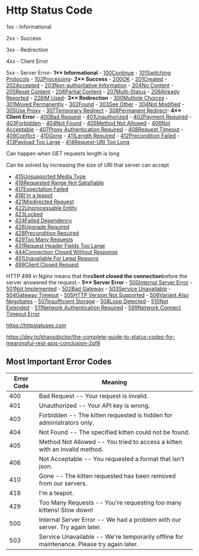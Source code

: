 # Http Status Code

1xx - Informational

2xx - Success

3xx - Redirection

4xx - Client Error

5xx - Server Error- **1×× Informational**
    - [100Continue](https://httpstatuses.com/100)
    - [101Switching Protocols](https://httpstatuses.com/101)
    - [102Processing](https://httpstatuses.com/102)- **2×× Success**
    - [200OK](https://httpstatuses.com/200)
    - [201Created](https://httpstatuses.com/201)
    - [202Accepted](https://httpstatuses.com/202)
    - [203Non-authoritative Information](https://httpstatuses.com/203)
    - [204No Content](https://httpstatuses.com/204)
    - [205Reset Content](https://httpstatuses.com/205)
    - [206Partial Content](https://httpstatuses.com/206)
    - [207Multi-Status](https://httpstatuses.com/207)
    - [208Already Reported](https://httpstatuses.com/208)
    - [226IM Used](https://httpstatuses.com/226)- **3×× Redirection**
    - [300Multiple Choices](https://httpstatuses.com/300)
    - [301Moved Permanently](https://httpstatuses.com/301)
    - [302Found](https://httpstatuses.com/302)
    - [303See Other](https://httpstatuses.com/303)
    - [304Not Modified](https://httpstatuses.com/304)
    - [305Use Proxy](https://httpstatuses.com/305)
    - [307Temporary Redirect](https://httpstatuses.com/307)
    - [308Permanent Redirect](https://httpstatuses.com/308)- **4×× Client Error**
    - [400Bad Request](https://httpstatuses.com/400)
    - [401Unauthorized](https://httpstatuses.com/401)
    - [402Payment Required](https://httpstatuses.com/402)
    - [403Forbidden](https://httpstatuses.com/403)
    - [404Not Found](https://httpstatuses.com/404)
    - [405Method Not Allowed](https://httpstatuses.com/405)
    - [406Not Acceptable](https://httpstatuses.com/406)
    - [407Proxy Authentication Required](https://httpstatuses.com/407)
    - [408Request Timeout](https://httpstatuses.com/408)
    - [409Conflict](https://httpstatuses.com/409)
    - [410Gone](https://httpstatuses.com/410)
    - [411Length Required](https://httpstatuses.com/411)
    - [412Precondition Failed](https://httpstatuses.com/412)
    - [413Payload Too Large](https://httpstatuses.com/413)
    - [414Request-URI Too Long](https://httpstatuses.com/414)

Can happen when GET requests length is long

Can be solved by increasing the size of URI that server can accept

- [415Unsupported Media Type](https://httpstatuses.com/415)
- [416Requested Range Not Satisfiable](https://httpstatuses.com/416)
- [417Expectation Failed](https://httpstatuses.com/417)
- [418I'm a teapot](https://httpstatuses.com/418)
- [421Misdirected Request](https://httpstatuses.com/421)
- [422Unprocessable Entity](https://httpstatuses.com/422)
- [423Locked](https://httpstatuses.com/423)
- [424Failed Dependency](https://httpstatuses.com/424)
- [426Upgrade Required](https://httpstatuses.com/426)
- [428Precondition Required](https://httpstatuses.com/428)
- [429Too Many Requests](https://httpstatuses.com/429)
- [431Request Header Fields Too Large](https://httpstatuses.com/431)
- [444Connection Closed Without Response](https://httpstatuses.com/444)
- [451Unavailable For Legal Reasons](https://httpstatuses.com/451)
- [499Client Closed Request](https://httpstatuses.com/499)

HTTP 499 in Nginx means that the**client closed the connection**before the server answered the request.- **5×× Server Error**
    - [500Internal Server Error](https://httpstatuses.com/500)
    - [501Not Implemented](https://httpstatuses.com/501)
    - [502Bad Gateway](https://httpstatuses.com/502)
    - [503Service Unavailable](https://httpstatuses.com/503)
    - [504Gateway Timeout](https://httpstatuses.com/504)
    - [505HTTP Version Not Supported](https://httpstatuses.com/505)
    - [506Variant Also Negotiates](https://httpstatuses.com/506)
    - [507Insufficient Storage](https://httpstatuses.com/507)
    - [508Loop Detected](https://httpstatuses.com/508)
    - [510Not Extended](https://httpstatuses.com/510)
    - [511Network Authentication Required](https://httpstatuses.com/511)
    - [599Network Connect Timeout Error](https://httpstatuses.com/599)

<https://httpstatuses.com>

<https://dev.to/khaosdoctor/the-complete-guide-to-status-codes-for-meaningful-rest-apis-conclusion-2pf8>

## Most Important Error Codes

| **Error Code** | **Meaning**                                                                                 |
|-----------|-------------------------------------------------------------|
| 400            | Bad Request -- Your request is invalid.                                                    |
| 401            | Unauthorized -- Your API key is wrong.                                                     |
| 403            | Forbidden -- The kitten requested is hidden for administrators only.                       |
| 404            | Not Found -- The specified kitten could not be found.                                      |
| 405            | Method Not Allowed -- You tried to access a kitten with an invalid method.                 |
| 406            | Not Acceptable -- You requested a format that isn't json.                                 |
| 410            | Gone -- The kitten requested has been removed from our servers.                            |
| 418            | I'm a teapot.                                                                              |
| 429            | Too Many Requests -- You're requesting too many kittens! Slow down!                       |
| 500            | Internal Server Error -- We had a problem with our server. Try again later.                |
| 503            | Service Unavailable -- We're temporarily offline for maintenance. Please try again later. |
